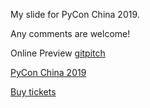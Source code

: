 My slide for PyCon China 2019.

Any comments are welcome!

Online Preview [gitpitch](https://gitpitch.com/laixintao/django-migrations-under-the-hood)



[PyCon China 2019](https://cn.pycon.org/)

[Buy tickets](https://www.bagevent.com/event/5293611)
